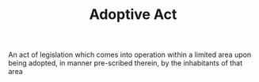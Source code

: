 ---
title: Adoptive Act
letter: A
permalink: "/definitions/adoptive-act.html"
body: An act of legislation which comes into operation within a limited area upon
  being adopted, in manner pre-scribed therein, by the inhabitants of that area
published_at: '2018-07-07'
layout: post
---